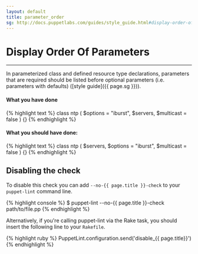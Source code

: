 ```yaml
---
layout: default
title: parameter_order
sg: http://docs.puppetlabs.com/guides/style_guide.html#display-order-of-class-parameters
---
```


# Display Order Of Parameters

---

In parameterized class and defined resource type declarations, parameters that
are required should be listed before optional parameters (i.e. parameters with
defaults) ([style guide]({{ page.sg }})).

#### What you have done
{% highlight text %}
class ntp (
  $options   = "iburst",
  $servers,
  $multicast = false
) {}
{% endhighlight %}

#### What you should have done:
{% highlight text %}
class ntp (
  $servers,
  $options   = "iburst",
  $multicast = false
) {}
{% endhighlight %}

## Disabling the check

To disable this check you can add `--no-{{ page.title }}-check` to your
`puppet-lint` command line.

{% highlight console %}
$ puppet-lint --no-{{ page.title }}-check path/to/file.pp
{% endhighlight %}

Alternatively, if you're calling puppet-lint via the Rake task, you should
insert the following line to your `Rakefile`.

{% highlight ruby %}
PuppetLint.configuration.send('disable_{{ page.title}}')
{% endhighlight %}
